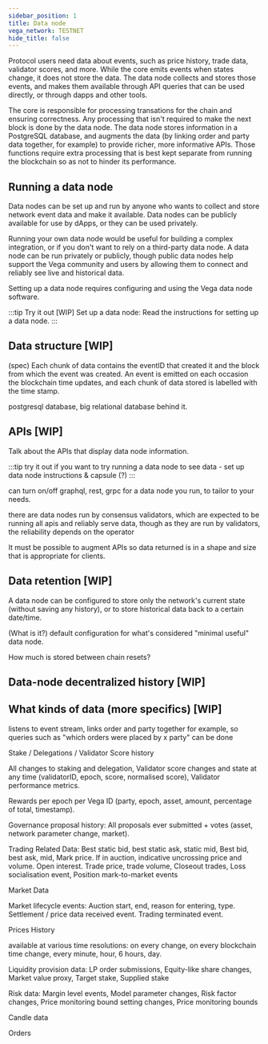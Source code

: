 ```yaml
---
sidebar_position: 1
title: Data node
vega_network: TESTNET
hide_title: false
---
```


Protocol users need data about events, such as price history, trade data, validator scores, and more. While the core emits events when states change, it does not store the data. The data node collects and stores those events, and makes them available through API queries that can be used directly, or through dapps and other tools.

The core is responsible for processing transations for the chain and ensuring correctness. Any processing that isn't required to make the next block is done by the data node. The data node stores information in a PostgreSQL database, and augments the data (by linking order and party data together, for example) to provide richer, more informative APIs. Those functions require extra processing that is best kept separate from running the blockchain so as not to hinder its performance.

## Running a data node
Data nodes can be set up and run by anyone who wants to collect and store network event data and make it available. Data nodes can be publicly available for use by dApps, or they can be used privately.

Running your own data node would be useful for building a complex integration, or if you don't want to rely on a third-party data node. A data node can be run privately or publicly, though public data nodes help support the Vega community and users by allowing them to connect and reliably see live and historical data.

Setting up a data node requires configuring and using the Vega data node software. 

:::tip Try it out [WIP]
Set up a data node: Read the instructions for setting up a data node.
:::

## Data structure [WIP]

(spec) Each chunk of data contains the eventID that created it and the block from which the event was created. An event is emitted on each occasion the blockchain time updates, and each chunk of data stored is labelled with the time stamp. 


postgresql database, big relational database behind it. 

## APIs [WIP]
Talk about the APIs that display data node information. 

:::tip try it out
if you want to try running a data node to see data - set up data node instructions & capsule (?)
:::

can turn on/off graphql, rest, grpc for a data node you run, to tailor to your needs. 

there are data nodes run by consensus validators, which are expected to be running all apis and reliably serve data, though as they are run by validators, the reliability depends on the operator

It must be possible to augment APIs so data returned is in a shape and size that is appropriate for clients.

## Data retention [WIP]
A data node can be configured to store only the network's current state (without saving any history), or to store historical data back to a certain date/time. 

(What is it?) default configuration for what's considered "minimal useful" data node.

How much is stored between chain resets?

## Data-node decentralized history [WIP]

## What kinds of data (more specifics) [WIP]

listens to event stream, links order and party together for example, so queries such as "which orders were placed by x party" can be done 

Stake / Delegations / Validator Score history

All changes to staking and delegation, Validator score changes and state at any time (validatorID, epoch, score, normalised score), Validator performance metrics.

Rewards per epoch per Vega ID (party, epoch, asset, amount, percentage of total, timestamp).

Governance proposal history: All proposals ever submitted + votes (asset, network parameter change, market).

Trading Related Data:  Best static bid, best static ask, static mid, Best bid, best ask, mid, Mark price. If in auction, indicative uncrossing price and volume. Open interest. Trade price, trade volume, Closeout trades, Loss socialisation event, Position mark-to-market events

Market Data

Market lifecycle events: Auction start, end, reason for entering, type. Settlement / price data received event. Trading terminated event. 

Prices History

available at various time resolutions: on every change, on every blockchain time change, every minute, hour, 6 hours, day. 
   
Liquidity provision data: LP order submissions, Equity-like share changes, Market value proxy, Target stake, Supplied stake

Risk data: Margin level events, Model parameter changes, Risk factor changes, Price monitoring bound setting changes, Price monitoring bounds
    
Candle data

Orders